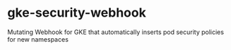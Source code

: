 # gke-security-webhook
Mutating Webhook for GKE that automatically inserts pod security policies for new namespaces 
